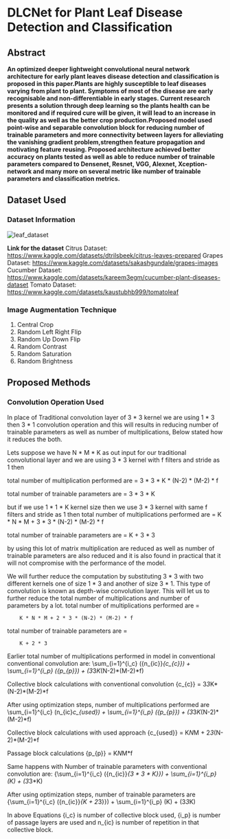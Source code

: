 # DLCNet for Plant Leaf Disease Detection and Classification

## Abstract

**An optimized deeper lightweight convolutional neural network architecture for early plant leaves disease detection and classification is proposed in this paper.Plants are highly susceptible to leaf diseases varying from plant to plant. Symptoms of most of the disease are early recognisable and non-differentiable in early stages. Current research presents a solution through deep learning so the plants health can be monitored and if required cure will be given, it will lead to an increase in the quality as well as the better crop production.Proposed model used point-wise and separable convolution block for reducing number of trainable parameters and more connectivity between layers for alleviating the vanishing gradient problem,strengthen feature propagation and motivating feature reusing. Proposed architecture achieved better accuracy on plants tested as well as able to reduce number of trainable parameters compared to Densenet, Resnet, VGG, Alexnet, Xception-network and many more on several metric like number of trainable parameters and classification metrics.**

## Dataset Used

### Dataset Information

![leaf_dataset](https://user-images.githubusercontent.com/46646804/172684024-933e4472-74ac-4746-8544-558019876598.png)

**Link for the dataset**
Citrus Dataset: https://www.kaggle.com/datasets/dtrilsbeek/citrus-leaves-prepared
Grapes Dataset: https://www.kaggle.com/datasets/sakashgundale/grapes-images
Cucumber Dataset: https://www.kaggle.com/datasets/kareem3egm/cucumber-plant-diseases-dataset
Tomato Dataset: https://www.kaggle.com/datasets/kaustubhb999/tomatoleaf

### Image Augmentation Technique

1. Central Crop
2. Random Left Right Flip
3. Random Up Down Flip
4. Random Contrast
5. Random Saturation
6. Random Brightness

## Proposed Methods

### Convolution Operation Used
In place of Traditional convolution layer of 3 * 3 kernel we are using 1 * 3 then 3 * 1 convolution operation and this will results in reducing number of trainable parameters as well as number of multiplications, Below stated how it reduces the both.

Lets suppose we have  N * M * K  as out input for our traditional convolutional layer and we are using 3 * 3 kernel with f filters and stride as 1 then 

total number of multiplication performed are = 
        3 * 3 * K * (N-2) * (M-2) * f
  
total number of trainable parameters are = 
        3 * 3 * K
 
but if we use 1 * 1 * K kernel size then we use 3 * 3 kernel with same f filters and stride as 1 then 
total number of multiplications performed are = 
        K * N * M  + 3 * 3 * (N-2) * (M-2) * f 

total number of trainable parameters are = 
        K + 3 * 3
        
by using this lot of matrix multiplication are reduced as well as number of trainable parameters are also reduced and it is also found in practical that it will not compromise with the performance of the model.

We will further reduce the computation by substituting 3 * 3 with two different kernels one of size 1 * 3 and another of size 3 * 1. This type of convolution is known as depth-wise convolution layer. This will let us to further reduce the total number of multiplications and number of parameters by a lot.
total number of multiplications performed are = 

        K * N * M + 2 * 3 * (N-2) * (M-2) * f
  
total number of trainable parameters are = 

        K + 2 * 3 

Earlier total number of multiplications performed in model in conventional conventional convolution are:
     \sum_{i=1}^{i_c} ({n_{ic}}*{c_{c}}) + \sum_{i=1}^{i_p} ({p_{p}}) + (3*3*K*(N-2)*(M-2)*f) 
     
Collective block calculations with conventional convolution 
     {c_{c}} =  3*3*K*(N-2)*(M-2)*f 

After using optimization steps, number of multiplications performed are
     \sum_{i=1}^{i_c} (n_{ic}*c_{used}) + \sum_{i=1}^{i_p} ({p_{p}}) + (3*3*K*(N-2)*(M-2)*f)  

 Collective block calculations with used approach 
    {c_{used}} =  K*N*M + 2*3*(N-2)*(M-2)*f  
 
 Passage block calculations 
    {p_{p}} =  K*N*M*f  
 
 Same happens with Number of trainable parameters with conventional convolution are:
     {\sum_{i=1}^{i_c} ({n_{ic}}*{3 * 3 * K}}) + \sum_{i=1}^{i_p} (K) + (3*3*K)
 
 After using optimization steps, number of trainable parameters are
     {\sum_{i=1}^{i_c} ({n_{ic}}*{K + 2*3}}) + \sum_{i=1}^{i_p} (K) + (3*3*K)
 
 In above Equations {i_c} is number of collective block used, {i_p}  is number of passage layers are used and n_{ic} is number of repetition in that collective block.





